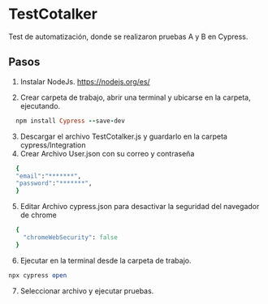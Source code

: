 # TestCotalker

Test de automatización, donde se realizaron pruebas A y B en Cypress.

## Pasos
1. Instalar NodeJs. https://nodejs.org/es/

2. Crear carpeta de trabajo, abrir una terminal y ubicarse en la carpeta, ejecutando.
```ruby
  npm install Cypress --save-dev
```
3. Descargar el archivo TestCotalker.js y guardarlo en la carpeta cypress/Integration
4. Crear Archivo User.json con su correo y contraseña
```ruby
  {
  "email":"*******",
  "password":"*******",
  }
```

5. Editar Archivo cypress.json para desactivar la seguridad del navegador de chrome
```ruby
  {
    "chromeWebSecurity": false
  }
```
6. Ejecutar en la terminal desde la carpeta de trabajo.
```ruby
npx cypress open
```
7. Seleccionar archivo y ejecutar pruebas.
